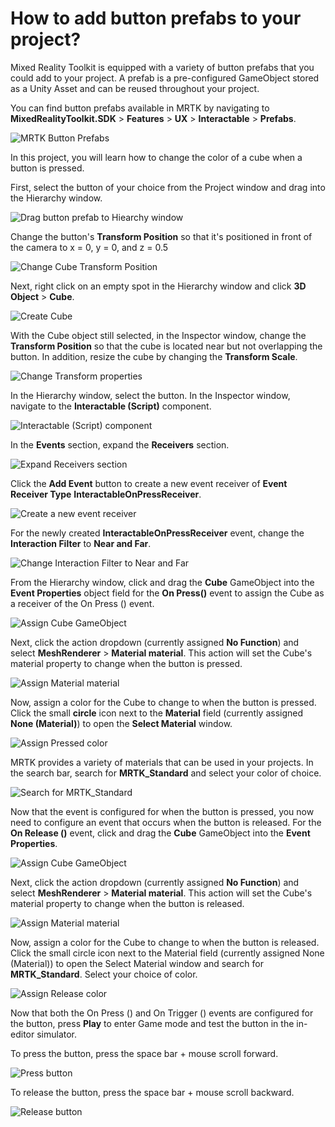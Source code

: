 # How to add button prefabs to your project?

Mixed Reality Toolkit is equipped with a variety of button prefabs that you could add to your project. A prefab is a pre-configured GameObject stored as a Unity Asset and can be reused throughout your project.

You can find button prefabs available in MRTK by navigating to **MixedRealityToolkit.SDK** > **Features** > **UX** > **Interactable** > **Prefabs**.

![MRTK Button Prefabs](../../../.gitbook/assets/button_prefabs.PNG) 

In this project, you will learn how to change the color of a cube when a button is pressed.

First, select the button of your choice from the Project window and drag into the Hierarchy window.

![Drag button prefab to Hiearchy window](../../../.gitbook/assets/drag_button_to_hierarchy.PNG)

Change the button's **Transform Position** so that it's positioned in front of the camera to x = 0, y = 0, and z = 0.5

![Change Cube Transform Position](../../../.gitbook/assets/button_transform_position.PNG)

Next, right click on an empty spot in the Hierarchy window and click **3D Object** > **Cube**.

![Create Cube](../../../.gitbook/assets/create_cube.PNG)

With the Cube object still selected, in the Inspector window, change the **Transform Position** so that the cube is located near but not overlapping the button. In addition, resize the cube by changing the **Transform Scale**.

![Change Transform properties](../../../.gitbook/assets/transform_cube.PNG)

In the Hierarchy window, select the button. In the Inspector window, navigate to the **Interactable (Script)** component.

![Interactable (Script) component](../../../.gitbook/assets/interactable_script_component.PNG)

In the **Events** section, expand the **Receivers** section.

![Expand Receivers section](../../../.gitbook/assets/expand_events_receivers.PNG)

Click the **Add Event** button to create a new event receiver of **Event Receiver Type** **InteractableOnPressReceiver**.

![Create a new event receiver](../../../.gitbook/assets/interactableonpressreceiver_new.PNG)

For the newly created **InteractableOnPressReceiver** event, change the **Interaction Filter** to **Near and Far**.

![Change Interaction Filter to Near and Far](../../../.gitbook/assets/near_and_far.PNG)

From the Hierarchy window, click and drag the **Cube** GameObject into the **Event Properties** object field for the **On Press()** event to assign the Cube as a receiver of the On Press () event.

![Assign Cube GameObject](../../../.gitbook/assets/cube_receiver.PNG)

Next, click the action dropdown (currently assigned **No Function**) and select **MeshRenderer** > **Material material**. This action will set the Cube's material property to change when the button is pressed.

![Assign Material material](../../../.gitbook/assets/material_material.PNG)

Now, assign a color for the Cube to change to when the button is pressed. Click the small **circle** icon next to the **Material** field (currently assigned **None (Material)**) to open the **Select Material** window.

![Assign Pressed color](../../../.gitbook/assets/select_material.PNG)

MRTK provides a variety of materials that can be used in your projects. In the search bar, search for **MRTK_Standard** and select your color of choice.

![Search for MRTK_Standard](../../../.gitbook/assets/search_mrtk_standard.PNG)

Now that the event is configured for when the button is pressed, you now need to configure an event that occurs when the button is released. For the **On Release ()** event, click and drag the **Cube** GameObject into the **Event Properties**.

![Assign Cube GameObject](../../../.gitbook/assets/on_release_assign_cube.PNG)

Next, click the action dropdown (currently assigned **No Function**) and select **MeshRenderer** > **Material material**. This action will set the Cube's material property to change when the button is released.

![Assign Material material](../../../.gitbook/assets/on_release_material_material.PNG)

Now, assign a color for the Cube to change to when the button is released. Click the small circle icon next to the Material field (currently assigned None (Material)) to open the Select Material window and search for **MRTK_Standard**. Select your choice of color.

![Assign Release color](../../../.gitbook/assets/on_release_color.PNG)

Now that both the On Press () and On Trigger () events are configured for the button, press **Play** to enter Game mode and test the button in the in-editor simulator.

To press the button, press the space bar + mouse scroll forward.

![Press button](../../../.gitbook/assets/button_pressed_magenta.PNG)

To release the button, press the space bar + mouse scroll backward.

![Release button](../../../.gitbook/assets/button_release_green.PNG)